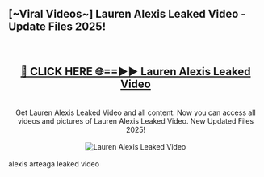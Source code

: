 <h2>[~Viral Videos~] Lauren Alexis Leaked Video - Update Files 2025!</h2>
<br>
<div align="center">
<h2><a href="https://betterlinks.top/A2PfLJ" rel="nofollow">🔴 CLICK HERE 🌐==►► Lauren Alexis Leaked Video</a></h2>
<br>
Get Lauren Alexis Leaked Video and all content. Now you can access all videos and pictures of Lauren Alexis Leaked Video. New Updated Files 2025!
<br>
<br>
<a href="https://betterlinks.top/A2PfLJ" rel="nofollow" data-target="animated-image.originalLink"><img src="https://i.ibb.co.com/WyWwxjT/player-gif2.gif" alt="Lauren Alexis Leaked Video" style="max-width: 100%; display: inline-block;" data-target="animated-image.originalImage"></a>
</div>
<br>
alexis arteaga leaked video
